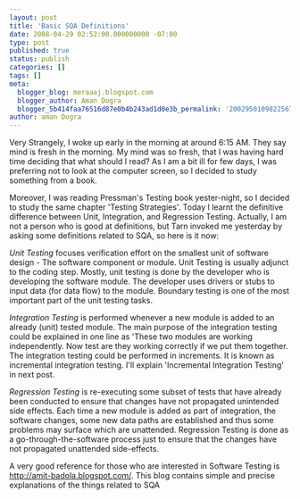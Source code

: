 ```yaml
---
layout: post
title: 'Basic SQA Definitions'
date: 2008-04-29 02:52:00.000000000 -07:00
type: post
published: true
status: publish
categories: []
tags: []
meta:
  blogger_blog: meraaaj.blogspot.com
  blogger_author: Aman Dogra
  blogger_5b414faa76516d87e0b4b243ad1d0e3b_permalink: '2002950109822567058'
author: aman Dogra
---
```


Very Strangely, I woke up early in the morning at around 6:15 AM. They
say mind is fresh in the morning. My mind was so fresh, that I was
having hard time deciding that what should I read? As I am a bit ill for
few days, I was preferring not to look at the computer screen, so I
decided to study something from a book. 

<!--more-->

Moreover, I was reading Pressman's Testing book yester-night, so I decided to study the same chapter 'Testing Strategies'. Today I learnt the definitive difference
between Unit, Integration, and Regression Testing. Actually, I am not a
person who is good at definitions, but Tarn invoked me yesterday by
asking some definitions related to SQA, so here is it now:

*Unit Testing* focuses verification effort on the smallest unit of
software design - The software component or module. Unit Testing is
usually adjunct to the coding step. Mostly, unit testing is done by the
developer who is developing the software module. The developer uses
drivers or stubs to input data (for data flow) to the module. Boundary
testing is one of the most important part of the unit testing tasks.

*Integration Testing* is performed whenever a new module is added to an
already (unit) tested module. The main purpose of the integration
testing could be explained in one line as 'These two modules are working
independently. Now test are they working correctly if we put them
together. The integration testing could be performed in increments. It
is known as incremental integration testing. I'll explain 'Incremental
Integration Testing' in next post.

*Regression Testing* is re-executing some subset of tests that have already been conducted to ensure that changes have not propagated unintended side effects. Each
time a new module is added as part of integration, the software changes,
some new data paths are established and thus some problems may surface
which are unattended. Regression Testing is done as a
go-through-the-software process just to ensure that the changes have not
propagated unattended side-effects.

A very good reference for those who are interested in Software Testing
is <http://amit-badola.blogspot.com/>. This blog contains simple and
precise explanations of the things related to SQA
